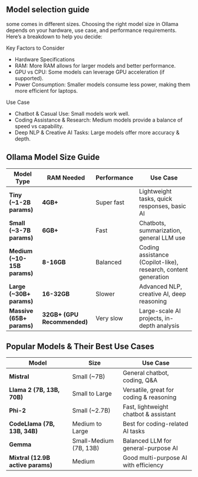 ## Model selection guide
some comes in different sizes. Choosing the right model size in Ollama depends on your hardware, use case, and performance requirements. Here’s a breakdown to help you decide:


Key Factors to Consider
- Hardware Specifications
- RAM: More RAM allows for larger models and better performance.
- GPU vs CPU: Some models can leverage GPU acceleration (if supported).
- Power Consumption: Smaller models consume less power, making them more efficient for laptops.

Use Case
- Chatbot & Casual Use: Small models work well.
- Coding Assistance & Research: Medium models provide a balance of speed vs capability.
- Deep NLP & Creative AI Tasks: Large models offer more accuracy & depth.

## Ollama Model Size Guide

| **Model Type**              | **RAM Needed**              | **Performance** | **Use Case**                                                   |
| --------------------------- | --------------------------- | --------------- | -------------------------------------------------------------- |
| **Tiny (~1-2B params)**     | **4GB+**                    | Super fast    | Lightweight tasks, quick responses, basic AI                   |
| **Small (~3-7B params)**    | **6GB+**                    |  Fast         | Chatbots, summarization, general LLM use                       |
| **Medium (~10-15B params)** | **8-16GB**                  |  Balanced     | Coding assistance (Copilot-like), research, content generation |
| **Large (~30B+ params)**    | **16-32GB**                 |  Slower      | Advanced NLP, creative AI, deep reasoning                      |
| **Massive (65B+ params)**   | **32GB+ (GPU Recommended)** |  Very slow   | Large-scale AI projects, in-depth analysis                     |

## Popular Models & Their Best Use Cases

| Model                             | Size                   | Use Case                                |
| --------------------------------- | ---------------------- | --------------------------------------- |
| **Mistral**                       | Small (~7B)            | General chatbot, coding, Q&A            |
| **Llama 2 (7B, 13B, 70B)**        | Small to Large         | Versatile, great for coding & reasoning |
| **Phi-2**                         | Small (~2.7B)          | Fast, lightweight chatbot & assistant   |
| **CodeLlama (7B, 13B, 34B)**      | Medium to Large        | Best for coding-related AI tasks        |
| **Gemma**                         | Small-Medium (7B, 13B) | Balanced LLM for general-purpose AI     |
| **Mixtral (12.9B active params)** | Medium                 | Good multi-purpose AI with efficiency   |
